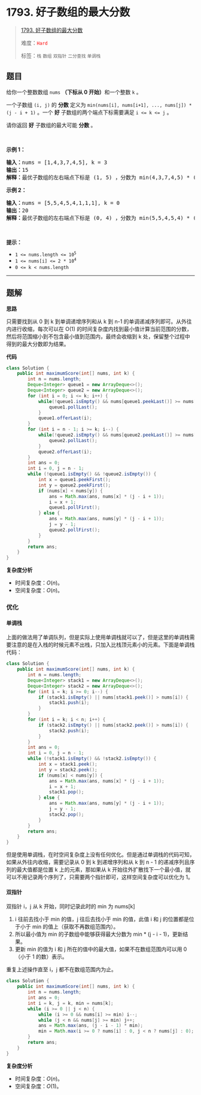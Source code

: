 # 1793. 好子数组的最大分数

> [1793. 好子数组的最大分数](https://leetcode.cn/problems/maximum-score-of-a-good-subarray/)
>
> 难度：<font color=red>`Hard`</font>
>
> 标签：`栈` `数组` `双指针` `二分查找` `单调栈`

## 题目

<p>给你一个整数数组 <code>nums</code> <strong>（下标从 0 开始）</strong>和一个整数 <code>k</code> 。</p>

<p>一个子数组 <code>(i, j)</code> 的 <strong>分数</strong> 定义为 <code>min(nums[i], nums[i+1], ..., nums[j]) * (j - i + 1)</code> 。一个 <strong>好</strong> 子数组的两个端点下标需要满足 <code>i &lt;= k &lt;= j</code> 。</p>

<p>请你返回 <strong>好</strong> 子数组的最大可能 <strong>分数</strong> 。</p>

<p> </p>

<p><strong>示例 1：</strong></p>

<pre><b>输入：</b>nums = [1,4,3,7,4,5], k = 3
<b>输出：</b>15
<b>解释：</b>最优子数组的左右端点下标是 (1, 5) ，分数为 min(4,3,7,4,5) * (5-1+1) = 3 * 5 = 15 。
</pre>

<p><strong>示例 2：</strong></p>

<pre><b>输入：</b>nums = [5,5,4,5,4,1,1,1], k = 0
<b>输出：</b>20
<b>解释：</b>最优子数组的左右端点下标是 (0, 4) ，分数为 min(5,5,4,5,4) * (4-0+1) = 4 * 5 = 20 。
</pre>

<p> </p>

<p><strong>提示：</strong></p>

<ul>
	<li><code>1 &lt;= nums.length &lt;= 10<sup>5</sup></code></li>
	<li><code>1 &lt;= nums[i] &lt;= 2 * 10<sup>4</sup></code></li>
	<li><code>0 &lt;= k &lt; nums.length</code></li>
</ul>


--------------------

## 题解

**思路**

只需要找到从 0 到 k 到单调递增序列和从 k 到 n-1 的单调递减序列即可。从外往内进行收缩，每次可以在 O(1) 的时间复杂度内找到最小值计算当前范围的分数，然后将范围缩小到不包含最小值到范围内，最终会收缩到 k 处，保留整个过程中得到的最大分数即为结果。

**代码**

```java
class Solution {
    public int maximumScore(int[] nums, int k) {
        int n = nums.length;
        Deque<Integer> queue1 = new ArrayDeque<>();
        Deque<Integer> queue2 = new ArrayDeque<>();
        for (int i = 0; i <= k; i++) {
            while(!queue1.isEmpty() && nums[queue1.peekLast()] >= nums[i]) {
                queue1.pollLast();
            }
            queue1.offerLast(i);
        }
        for (int i = n - 1; i >= k; i--) {
            while(!queue2.isEmpty() && nums[queue2.peekLast()] >= nums[i]) {
                queue2.pollLast();
            }
            queue2.offerLast(i);
        }
        int ans = 0;
        int i = 0, j = n - 1;
        while (!queue1.isEmpty() && !queue2.isEmpty()) {
            int x = queue1.peekFirst();
            int y = queue2.peekFirst();
            if (nums[x] < nums[y]) {
                ans = Math.max(ans, nums[x] * (j - i + 1));
                i = x + 1;
                queue1.pollFirst();
            } else {
                ans = Math.max(ans, nums[y] * (j - i + 1));
                j = y - 1;
                queue2.pollFirst();
            }
        }
        return ans;
    }
}
```

**复杂度分析**

- 时间复杂度：$O(n)$。
- 空间复杂度：$O(n)$。

### 优化

#### 单调栈

上面的做法用了单调队列，但是实际上使用单调栈就可以了，但是这里的单调栈需要注意的是在入栈的时候元素不出栈，只加入比栈顶元素小的元素。下面是单调栈代码：

```java
class Solution {
    public int maximumScore(int[] nums, int k) {
        int n = nums.length;
        Deque<Integer> stack1 = new ArrayDeque<>();
        Deque<Integer> stack2 = new ArrayDeque<>();
        for (int i = k; i >= 0; i--) {
            if (stack1.isEmpty() || nums[stack1.peek()] > nums[i]) {
                stack1.push(i);
            }
        }
        for (int i = k; i < n; i++) {
            if (stack2.isEmpty() || nums[stack2.peek()] > nums[i]) {
                stack2.push(i);
            }
        }
        int ans = 0;
        int i = 0, j = n - 1;
        while (!stack1.isEmpty() && !stack2.isEmpty()) {
            int x = stack1.peek();
            int y = stack2.peek();
            if (nums[x] < nums[y]) {
                ans = Math.max(ans, nums[x] * (j - i + 1));
                i = x + 1;
                stack1.pop();
            } else {
                ans = Math.max(ans, nums[y] * (j - i + 1));
                j = y - 1;
                stack2.pop();
            }
        }
        return ans;
    }
}
```

但是使用单调栈，在时空间复杂度上没有任何优化。但是通过单调栈的代码可知，如果从外往内收缩，需要记录从 0 到 k 到递增序列和从 k 到 n - 1 的递减序列且序列的最大值都是位置 k 上的元素，那如果从 k 开始往外扩散找下一个最小值，就可以不用记录两个序列了，只需要两个指针即可，这样空间复杂度可以优化为 1。

#### 双指针

双指针 i，j 从 k 开始，同时记录此时的 min 为 nums[k]

1. i 往前去找小于 min 的值，j 往后去找小于 min 的值，此值 i 和 j 的位置都是位于小于 min 的值上（获取不再数组范围内）。
2. 所以最小值为 min 的子数组中能够获得最大分数为 min * (j - i - 1)，更新结果。
3. 更新 min 的值为 i 和 j 所在的值中的最大值，如果不在数组范围内可以用 0 （小于 1 的数）表示。

重复上述操作直至 i，j 都不在数组范围内为止。

```java
class Solution {
    public int maximumScore(int[] nums, int k) {
        int n = nums.length;
        int ans = 0;
        int i = k, j = k, min = nums[k];
        while (i >= 0 || j < n) {
            while (i >= 0 && nums[i] >= min) i--;
            while (j < n && nums[j] >= min) j++;
            ans = Math.max(ans, (j - i - 1) * min);
            min = Math.max(i >= 0 ? nums[i] : 0, j < n ? nums[j] : 0);
        }
        return ans;
    }
}
```

**复杂度分析**

- 时间复杂度：$O(n)$。
- 空间复杂度：$O(1)$。


